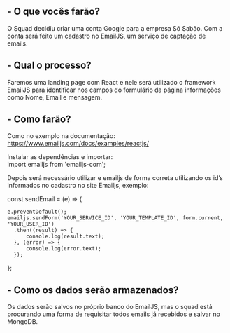 
<h2>- O que vocês farão? </h2>
  O Squad decidiu criar uma conta Google para a empresa Só Sabão. Com a conta será feito um cadastro no EmailJS, um serviço de captação de emails.
<h2>- Qual o processo?</h2>
  Faremos uma landing page com React e nele será utilizado o framework EmailJS para identificar nos campos do formulário da página informações como Nome, Email e mensagem. 
<h2>- Como farão?</h2

Como no exemplo na documentação:
https://www.emailjs.com/docs/examples/reactjs/

Instalar as dependências e importar:</br>
import emailjs from 'emailjs-com';

Depois será necessário utilizar e emailjs de forma correta utilizando os id’s informados no cadastro no site Emailjs, exemplo:


  const sendEmail = (e) => {
  
    e.preventDefault();
    emailjs.sendForm('YOUR_SERVICE_ID', 'YOUR_TEMPLATE_ID', form.current, 'YOUR_USER_ID')
      .then((result) => {
          console.log(result.text);
      }, (error) => {
          console.log(error.text);
      });
 
  };
  
<h2>- Como os dados serão armazenados?</h2>

Os dados serão salvos no próprio banco do EmailJS, mas o squad está procurando uma forma de requisitar todos emails já recebidos e salvar no MongoDB.
